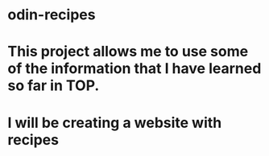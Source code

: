 # odin-recipes
# This project allows me to use some of the information that I have learned so far in TOP.
# I will be creating a website with recipes
